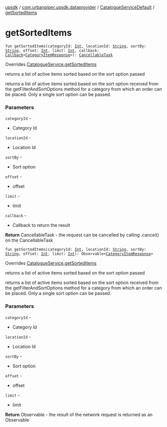 [upsdk](../../index.md) / [com.urbanpiper.upsdk.dataprovider](../index.md) / [CatalogueServiceDefault](index.md) / [getSortedItems](./get-sorted-items.md)

# getSortedItems

`fun getSortedItems(categoryId: `[`Int`](https://kotlinlang.org/api/latest/jvm/stdlib/kotlin/-int/index.html)`, locationId: `[`String`](https://kotlinlang.org/api/latest/jvm/stdlib/kotlin/-string/index.html)`, sortBy: `[`String`](https://kotlinlang.org/api/latest/jvm/stdlib/kotlin/-string/index.html)`, offset: `[`Int`](https://kotlinlang.org/api/latest/jvm/stdlib/kotlin/-int/index.html)`, limit: `[`Int`](https://kotlinlang.org/api/latest/jvm/stdlib/kotlin/-int/index.html)`, callback: `[`Callback`](../-callback/index.md)`<`[`CategoryItemResponse`](../../com.urbanpiper.upsdk.model.networkresponse/-category-item-response/index.md)`>): `[`CancellableTask`](../-cancellable-task/index.md)

Overrides [CatalogueService.getSortedItems](../-catalogue-service/get-sorted-items.md)

returns a list of active items sorted based on the sort option passed

returns a list of active items sorted based on the sort option received
from the getFilterAndSortOptions method for a category from which an order can be placed.
Only a single sort option can be passed.

### Parameters

`categoryId` -
* Category Id

`locationId` -
* Location Id

`sortBy` -
* Sort option

`offset` -
* offset

`limit` -
* limit

`callback` -
* Callback to return the result

**Return**
CancellableTask - the request can be cancelled by calling .cancel() on the CancellableTask

`fun getSortedItems(categoryId: `[`Int`](https://kotlinlang.org/api/latest/jvm/stdlib/kotlin/-int/index.html)`, locationId: `[`String`](https://kotlinlang.org/api/latest/jvm/stdlib/kotlin/-string/index.html)`, sortBy: `[`String`](https://kotlinlang.org/api/latest/jvm/stdlib/kotlin/-string/index.html)`, offset: `[`Int`](https://kotlinlang.org/api/latest/jvm/stdlib/kotlin/-int/index.html)`, limit: `[`Int`](https://kotlinlang.org/api/latest/jvm/stdlib/kotlin/-int/index.html)`): Observable<`[`CategoryItemResponse`](../../com.urbanpiper.upsdk.model.networkresponse/-category-item-response/index.md)`>`

Overrides [CatalogueService.getSortedItems](../-catalogue-service/get-sorted-items.md)

returns a list of active items sorted based on the sort option passed

returns a list of active items sorted based on the sort option received
from the getFilterAndSortOptions method for a category from which an order can be placed.
Only a single sort option can be passed.

### Parameters

`categoryId` -
* Category Id

`locationId` -
* Location Id

`sortBy` -
* Sort option

`offset` -
* offset

`limit` -
* limit

**Return**
Observable - the result of the network request is returned as an Observable

